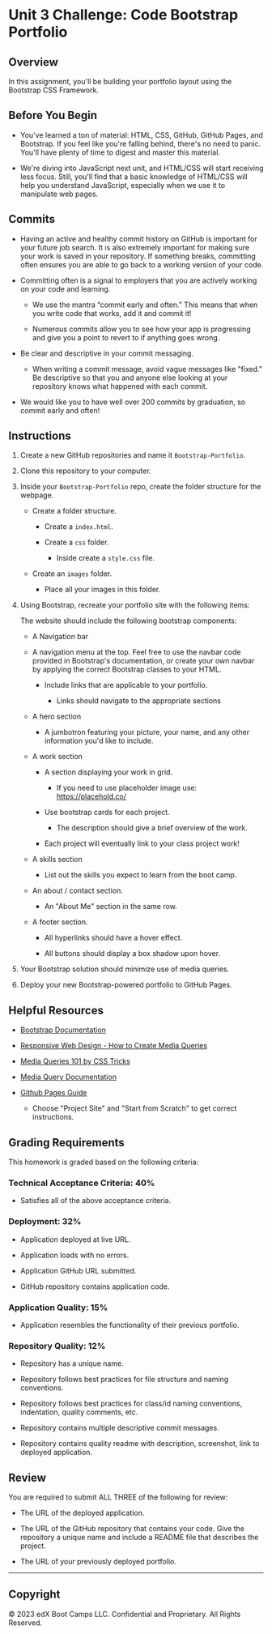 # Unit 3 Challenge: Code Bootstrap Portfolio

## Overview

In this assignment, you'll be building your portfolio layout using the Bootstrap CSS Framework.

## Before You Begin

* You've learned a ton of material: HTML, CSS, GitHub, GitHub Pages, and Bootstrap. If you feel like you're falling behind, there's no need to panic. You'll have plenty of time to digest and master this material.

* We're diving into JavaScript next unit, and HTML/CSS will start receiving less focus. Still, you'll find that a basic knowledge of HTML/CSS will help you understand JavaScript, especially when we use it to manipulate web pages.

## Commits

* Having an active and healthy commit history on GitHub is important for your future job search. It is also extremely important for making sure your work is saved in your repository. If something breaks, committing often ensures you are able to go back to a working version of your code.

* Committing often is a signal to employers that you are actively working on your code and learning.

  * We use the mantra “commit early and often.”  This means that when you write code that works, add it and commit it!

  * Numerous commits allow you to see how your app is progressing and give you a point to revert to if anything goes wrong.

* Be clear and descriptive in your commit messaging.

  * When writing a commit message, avoid vague messages like "fixed." Be descriptive so that you and anyone else looking at your repository knows what happened with each commit.

* We would like you to have well over 200 commits by graduation, so commit early and often!

## Instructions

1. Create a new GitHub repositories and name it `Bootstrap-Portfolio`.

2. Clone this repository to your computer.

3. Inside your `Bootstrap-Portfolio` repo, create the folder structure for the webpage.
   
   - Create a folder structure.

     - Create a `index.html`.

     - Create a `css` folder.

       - Inside create a `style.css` file.

   - Create an `images` folder.

       - Place all your images in this folder.

4. Using Bootstrap, recreate your portfolio site with the following items:

   The website should include the following bootstrap components:

    - A Navigation bar
    
    - A navigation menu at the top. Feel free to use the navbar code provided in Bootstrap's documentation, or create your own navbar by applying the correct Bootstrap classes to your HTML.

      - Include links that are applicable to your portfolio.
  
        - Links should navigate to the appropriate sections 

    - A hero section

        - A jumbotron featuring your picture, your name, and any other information you'd like to include.

    - A work section

      - A section displaying your work in grid. 

        - If you need to use placeholder image use: https://placehold.co/ 

      - Use bootstrap cards for each project.

        - The description should give a brief overview of the work.

      - Each project will eventually link to your class project work!

    - A skills section

      - List out the skills you expect to learn from the boot camp.

    - An about / contact section.

      - An "About Me" section in the same row.
    
    - A footer section.

      - All hyperlinks should have a hover effect.

      - All buttons should display a box shadow upon hover.

5. Your Bootstrap solution should minimize use of media queries.

6. Deploy your new Bootstrap-powered portfolio to GitHub Pages.

## Helpful Resources

- [Bootstrap Documentation](https://getbootstrap.com/docs/5.3/getting-started/introduction/)

- [Responsive Web Design - How to Create Media Queries](https://www.youtube.com/watch?v=5xzaGSYd7jM)

- [Media Queries 101 by CSS Tricks](https://css-tricks.com/css-media-queries/)

- [Media Query Documentation](https://www.w3schools.com/css/css_rwd_mediaqueries.asp)

- [Github Pages Guide](https://pages.github.com/)

  - Choose "Project Site" and "Start from Scratch" to get correct instructions.


## Grading Requirements

This homework is graded based on the following criteria: 

### Technical Acceptance Criteria: 40%

* Satisfies all of the above acceptance criteria.

### Deployment: 32%

* Application deployed at live URL.

* Application loads with no errors.

* Application GitHub URL submitted.

* GitHub repository contains application code.

### Application Quality: 15%

* Application resembles the functionality of their previous portfolio.

### Repository Quality: 12%

* Repository has a unique name.

* Repository follows best practices for file structure and naming conventions.

* Repository follows best practices for class/id naming conventions, indentation, quality comments, etc.

* Repository contains multiple descriptive commit messages.

* Repository contains quality readme with description, screenshot, link to deployed application.

## Review

You are required to submit ALL THREE of the following for review:

* The URL of the deployed application.

* The URL of the GitHub repository that contains your code. Give the repository a unique name and include a README file that describes the project.

* The URL of your previously deployed portfolio.

---

## Copyright

© 2023 edX Boot Camps LLC. Confidential and Proprietary. All Rights Reserved.
